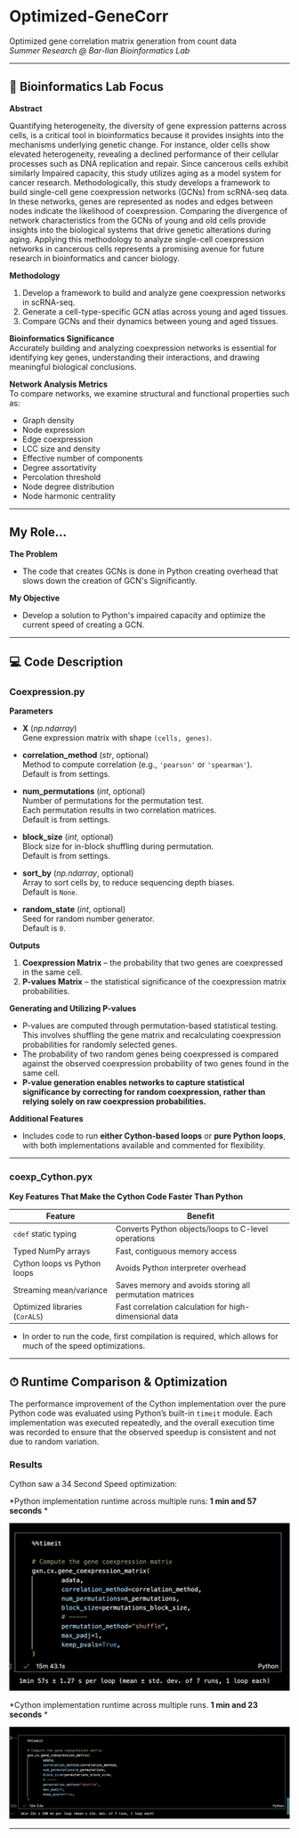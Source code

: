 # Optimized-GeneCorr
Optimized gene correlation matrix generation from count data  
*Summer Research @ Bar-Ilan Bioinformatics Lab*

---

## 🔬 Bioinformatics Lab Focus

**Abstract**  

Quantifying heterogeneity, the diversity of gene expression patterns across cells, is a critical tool in bioinformatics because it provides insights into the mechanisms underlying genetic change. For instance, older cells show elevated heterogeneity, revealing a declined performance of their cellular processes such as DNA replication and repair. Since cancerous cells exhibit similarly Impaired capacity, this study utilizes aging as a model system for cancer research. Methodologically, this study develops a framework to build single-cell gene coexpression networks (GCNs) from scRNA-seq data. In these networks, genes are represented as nodes and edges between nodes indicate the likelihood of coexpression. Comparing the divergence of network characteristics from the GCNs of young and old cells provide insights into the biological systems that drive genetic alterations during aging. Applying this methodology to analyze single-cell coexpression networks in cancerous cells represents a promising avenue for future research in bioinformatics and cancer biology.


**Methodology**  
1. Develop a framework to build and analyze gene coexpression networks in scRNA-seq.  
2. Generate a cell-type-specific GCN atlas across young and aged tissues.  
3. Compare GCNs and their dynamics between young and aged tissues.  

**Bioinformatics Significance**  
Accurately building and analyzing coexpression networks is essential for identifying key genes, understanding their interactions, and drawing meaningful biological conclusions.  

**Network Analysis Metrics**  
To compare networks, we examine structural and functional properties such as:  
- Graph density  
- Node expression  
- Edge coexpression  
- LCC size and density  
- Effective number of components  
- Degree assortativity  
- Percolation threshold  
- Node degree distribution  
- Node harmonic centrality  

---
## My Role...

**The Problem** 
- The code that creates GCNs is done in Python creating overhead that slows down the creation of GCN's Significantly.

**My Objective** 
- Develop a solution to Python's impaired capacity and optimize the current speed of creating a GCN.
--- 
## 💻 Code Description

### **Coexpression.py**

**Parameters**  
- **X** (*np.ndarray*)  
  Gene expression matrix with shape `(cells, genes)`.  

- **correlation_method** (*str*, optional)  
  Method to compute correlation (e.g., `'pearson'` or `'spearman'`).  
  Default is from settings.  

- **num_permutations** (*int*, optional)  
  Number of permutations for the permutation test.  
  Each permutation results in two correlation matrices.  
  Default is from settings.  

- **block_size** (*int*, optional)  
  Block size for in-block shuffling during permutation.  
  Default is from settings.  

- **sort_by** (*np.ndarray*, optional)  
  Array to sort cells by, to reduce sequencing depth biases.  
  Default is `None`.  

- **random_state** (*int*, optional)  
  Seed for random number generator.  
  Default is `0`.  

**Outputs**  
1. **Coexpression Matrix** – the probability that two genes are coexpressed in the same cell.  
2. **P-values Matrix** – the statistical significance of the coexpression matrix probabilities.  

**Generating and Utilizing P-values**  
- P-values are computed through permutation-based statistical testing. This involves shuffling the gene matrix and recalculating coexpression probabilities for randomly selected genes.  
- The probability of two random genes being coexpressed is compared against the observed coexpression probability of two genes found in the same cell.  
- **P-value generation enables networks to capture statistical significance by correcting for random coexpression, rather than relying solely on raw coexpression probabilities.**

**Additional Features**  
- Includes code to run **either Cython-based loops** or **pure Python loops**, with both implementations available and commented for flexibility.  

---

### **coexp_Cython.pyx**  
**Key Features That Make the Cython Code Faster Than Python**

| Feature | Benefit |
|---------|---------|
| `cdef` static typing | Converts Python objects/loops to C-level operations |
| Typed NumPy arrays | Fast, contiguous memory access |
| Cython loops vs Python loops | Avoids Python interpreter overhead |
| Streaming mean/variance | Saves memory and avoids storing all permutation matrices |
| Optimized libraries (`CorALS`) | Fast correlation calculation for high-dimensional data |

- In order to run the code, first compilation is required, which allows for much of the speed optimizations. 

---

## ⏱ Runtime Comparison & Optimization

The performance improvement of the Cython implementation over the pure Python code was evaluated using Python’s built-in `timeit` module. Each implementation was executed repeatedly, and the overall execution time was recorded to ensure that the observed speedup is consistent and not due to random variation.

### **Results**

Cython saw a 34 Second Speed optimization: 

*Python implementation runtime across multiple runs: **1 min and 57 seconds** *

![Python Runtime](https://github.com/ArielMelni/Optimized-GeneCorr/blob/main/8C38DD30-33A5-4112-BC58-02A0257EE8B9.jpeg )  

*Cython implementation runtime across multiple runs. **1 min and 23 seconds** * 

![Cython Runtime](https://github.com/ArielMelni/Optimized-GeneCorr/blob/main/44D4B4DF-6195-4957-BF11-4B4944283085.jpeg)  



---




